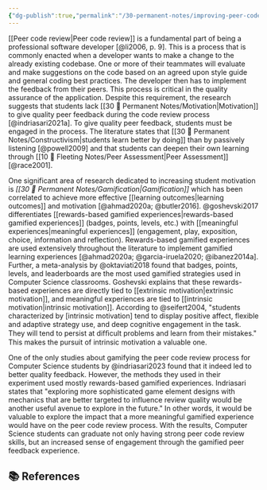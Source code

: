 ```yaml
---
{"dg-publish":true,"permalink":"/30-permanent-notes/improving-peer-code-review-quality-with-gamification/","title":"Improving Peer Code Review Quality with Gamification","tags":["peer-feedback","motivation","gamification","🪴"],"noteIcon":"1","created":"Aug 30, 2024 17:33","updated":"Sep 12, 2024 23:24"}
---
```



[[Peer code review\|Peer code review]] is a fundamental part of being a professional software developer [@li2006, p. 9]. This is a process that is commonly enacted when a developer wants to make a change to the already existing codebase. One or more of their teammates will evaluate and make suggestions on the code based on an agreed upon style guide and general coding best practices. The developer then has to implement the feedback from their peers. This process is critical in the quality assurance of the application. Despite this requirement, the research suggests that students lack [[30 🌲 Permanent Notes/Motivation\|Motivation]] to give quality peer feedback during the code review process [@indriasari2021a]. To give quality peer feedback, students must be engaged in the process. The literature states that [[30 🌲 Permanent Notes/Constructivism\|students learn better by doing]] than by passively listening [@powell2009] and that students can deepen their own learning through [[10 🍃 Fleeting Notes/Peer Assessment\|Peer Assessment]] [@race2001].

One significant area of research dedicated to increasing student motivation is _[[30 🌲 Permanent Notes/Gamification\|Gamification]]_ which has been correlated to achieve more effective [[learning outcomes\|learning outcomes]] and motivation [@ahmad2020a; @butler2016]. @goshevski2017 differentiates [[rewards-based gamified experiences\|rewards-based gamified experiences]] (badges, points, levels, etc.) with [[meaningful experiences\|meaningful experiences]] (engagement, play, exposition, choice, information and reflection). Rewards-based gamified experiences are used extensively throughout the literature to implement gamified learning experiences [@ahmad2020a; @garcia-iruela2020; @ibanez2014a]. Further, a meta-analysis by @oktaviati2018 found that badges, points, levels, and leaderboards are the most used gamified strategies used in Computer Science classrooms. Goshevski explains that these rewards-based experiences are directly tied to [[extrinsic motivation\|extrinsic motivation]], and meaningful experiences are tied to [[intrinsic motivation\|intrinsic motivation]]. According to @seifert2004, "students characterized by [intrinsic motivation] tend to display positive affect, flexible and adaptive strategy use, and deep cognitive engagement in the task. They will tend to persist at difﬁcult problems and learn from their mistakes." This makes the pursuit of intrinsic motivation a valuable one.

One of the only studies about gamifying the peer code review process for Computer Science students by @indriasari2023 found that it indeed led to better quality feedback. However, the methods they used in their experiment used mostly rewards-based gamified experiences. Indriasari states that "exploring more sophisticated game element designs with mechanics that are better targeted to influence review quality would be another useful avenue to explore in the future." In other words, it would be valuable to explore the impact that a more meaningful gamified experience would have on the peer code review process. With the results, Computer Science students can graduate not only having strong peer code review skills, but an increased sense of engagement through the gamified peer feedback experience.

## 📚 References

